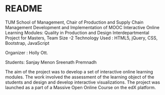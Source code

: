 # README #

TUM School of Management, Chair of Production and Supply Chain Management
Development and Implementation of MOOC Interactive Online Learning Modules: Quality in Production and Design
Interdepartmental Project for Masters, Team Size -2
Technology Used : HTML5, jQuery, CSS, Bootstrap, JavaScript

Organizer : Holly Ott.

Students:
Sanjay Menon
Sreenath Premnadh

The aim of the project was to develop a set of interactive online learning modules. 
The work involved the assessment of the learning object of the students and design and develop interactive visualizations. 
The project was launched as a part of a Massive Open Online Course on the edX platform.